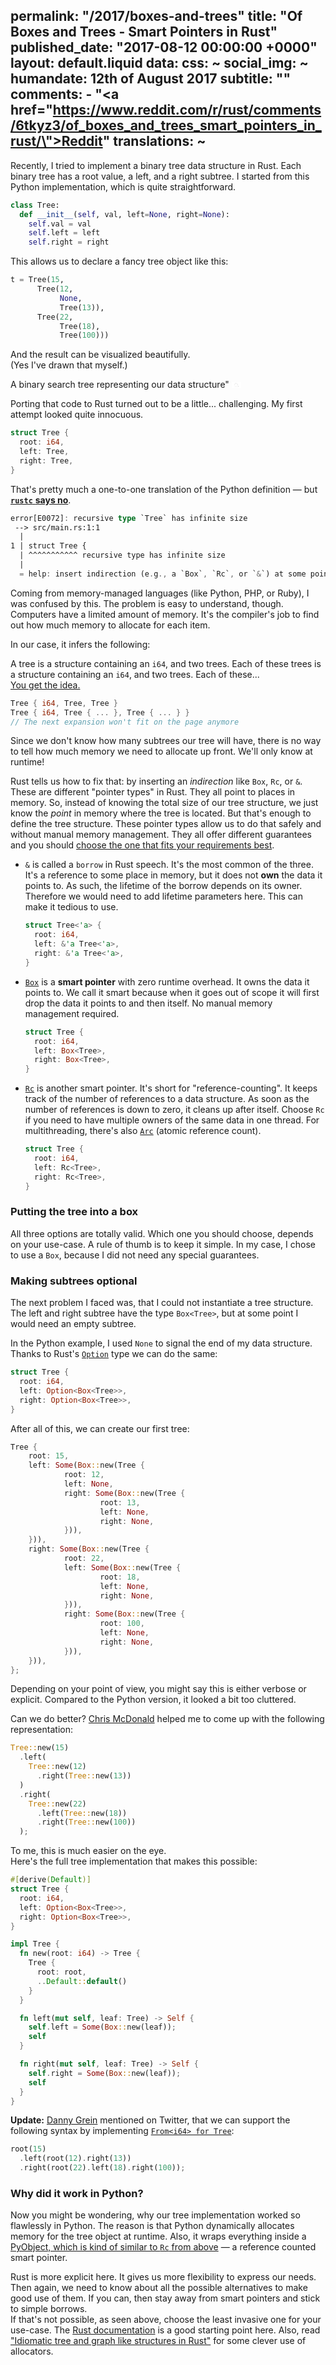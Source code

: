 permalink: "/2017/boxes-and-trees"
title: "Of Boxes and Trees - Smart Pointers in Rust"
published_date: "2017-08-12 00:00:00 +0000"
layout: default.liquid
data:
  css: ~
  social_img: ~
  humandate: 12th of August 2017
  subtitle: ""
  comments:
    - "<a href=\"https://www.reddit.com/r/rust/comments/6tkyz3/of_boxes_and_trees_smart_pointers_in_rust/\">Reddit</a>"
  translations: ~
---
Recently, I tried to implement a binary tree data structure in Rust.
Each binary tree has a root value, a left, and a right subtree.
I started from this Python implementation, which is quite straightforward.

```python
class Tree:
  def __init__(self, val, left=None, right=None):
    self.val = val
    self.left = left
    self.right = right
```

This allows us to declare a fancy tree object like this:

```python
t = Tree(15,
      Tree(12,
           None,
           Tree(13)),
      Tree(22,
           Tree(18),
           Tree(100)))
```

And the result can be visualized beautifully.  
(Yes I've drawn that myself.)

<div class="loader">
            <object data="/img/posts/2017/boxes-and-trees/tree.svg">A binary search tree representing our data structure"</object>
            <img class="frozen" src="data:image/png;base64,iVBORw0KGgoAAAANSUhEUgAAAA8AAAAJCAAAAADI5CmLAAAAO0lEQVR42lXHgQaAQBBF0f7/KwOKTVCT3adxgzw7BzgL1f+m8i3jnB6DHIHfAO2++Qf9Yu3+g8T9+tgHi4yFbZQL7eEAAAAASUVORK5CYII" />
        </div>

Porting that code to Rust turned out to be a little... challenging.
My first attempt looked quite innocuous.

```rust
struct Tree {
  root: i64,
  left: Tree,
  right: Tree,
}
```

That's pretty much a one-to-one translation of the Python definition &mdash; but [**`rustc`** **says no**](https://www.youtube.com/watch?v=0n_Ty_72Qds).

```rust
error[E0072]: recursive type `Tree` has infinite size
 --> src/main.rs:1:1
  |
1 | struct Tree {
  | ^^^^^^^^^^^ recursive type has infinite size
  |
  = help: insert indirection (e.g., a `Box`, `Rc`, or `&`) at some point to make `Tree` representable
```

Coming from memory-managed languages (like Python, PHP, or Ruby), I was confused by this.
The problem is easy to understand, though.
Computers have a limited amount of memory.
It's the compiler's job to find out how much memory to allocate for each item.

In our case, it infers the following:

A tree is a structure containing an `i64`, and two trees. Each of these trees is a structure containing an `i64`, and two trees. Each of these...  
[You get the idea.](https://stackoverflow.com/a/25296420/270334)

```rust
Tree { i64, Tree, Tree }
Tree { i64, Tree { ... }, Tree { ... } }
// The next expansion won't fit on the page anymore
```

Since we don't know how many subtrees our tree will have, there is no way to tell how much memory we need to allocate up front. We'll only know at runtime!

Rust tells us how to fix that: by inserting an *indirection* like `Box`, `Rc`, or `&`.
These are different "pointer types" in Rust. They all point to places in memory. So, instead of knowing the total size of our tree structure, we just know the *point* in memory where the tree is located. But that's enough to define the tree structure.
These pointer types allow us to do that safely and without manual memory management.
They all offer different guarantees and you should [choose the one that fits your requirements best](/2017/why-type-systems-matter/).

* `&` is called a `borrow` in Rust speech. It's the most common of the three. It's a reference to some place in memory, but it does not **own** the data it points to. As such, the lifetime of the borrow depends on its owner.
Therefore we would need to add lifetime parameters here. This can make it tedious to use.

    ```rust
    struct Tree<'a> {
      root: i64,
      left: &'a Tree<'a>,
      right: &'a Tree<'a>,
    }
    ```

* [`Box`](https://doc.rust-lang.org/std/boxed/struct.Box.html) is a **smart pointer** with zero runtime overhead. It owns the data it points to.
We call it smart because when it goes out of scope it will first drop the data it points to and then itself. No manual memory management required.

    ```rust
    struct Tree {
      root: i64,
      left: Box<Tree>,
      right: Box<Tree>,
    }
    ```

* [`Rc`](https://doc.rust-lang.org/std/rc/struct.Rc.html) is another smart pointer. It's short for "reference-counting". It keeps track of the number of references to a data structure. As soon as the number of references is down to zero, it cleans up after itself.
Choose `Rc` if you need to have multiple owners of the same data in one thread.
For multithreading, there's also [`Arc`](https://doc.rust-lang.org/std/sync/struct.Arc.html) (atomic reference count).

    ```rust
    struct Tree {
      root: i64,
      left: Rc<Tree>,
      right: Rc<Tree>,
    }
    ```

### Putting the tree into a box

All three options are totally valid. Which one you should choose, depends on your use-case.
A rule of thumb is to keep it simple.
In my case, I chose to use a `Box`, because I did not need any special guarantees.

### Making subtrees optional

The next problem I faced was, that I could not instantiate a tree structure.
The left and right subtree have the type `Box<Tree>`, but at some
point I would need an empty subtree.

In the Python example, I used `None` to signal the end of my data structure.
Thanks to Rust's [`Option`](https://doc.rust-lang.org/std/option/) type we can do the same:

``` rust
struct Tree {
  root: i64,
  left: Option<Box<Tree>>,
  right: Option<Box<Tree>>,
}
```

After all of this, we can create our first tree:

```rust
Tree {
    root: 15,
    left: Some(Box::new(Tree {
            root: 12,
            left: None,
            right: Some(Box::new(Tree {
                    root: 13,
                    left: None,
                    right: None,
            })),
    })),
    right: Some(Box::new(Tree {
            root: 22,
            left: Some(Box::new(Tree {
                    root: 18,
                    left: None,
                    right: None,
            })),
            right: Some(Box::new(Tree {
                    root: 100,
                    left: None,
                    right: None,
            })),
    })),
};
```

Depending on your point of view, you might say this is either verbose or explicit.
Compared to the Python version, it looked a bit too cluttered.

Can we do better?
[Chris McDonald](https://github.com/cjm00) helped me to come up with the following representation:

```rust
Tree::new(15)
  .left(
    Tree::new(12)
      .right(Tree::new(13))
  )
  .right(
    Tree::new(22)
      .left(Tree::new(18))
      .right(Tree::new(100))
  );
```

To me, this is much easier on the eye.  
Here's the full tree implementation that makes this possible:

```rust
#[derive(Default)]
struct Tree {
  root: i64,
  left: Option<Box<Tree>>,
  right: Option<Box<Tree>>,
}

impl Tree {
  fn new(root: i64) -> Tree {
    Tree {
      root: root,
      ..Default::default()
    }
  }

  fn left(mut self, leaf: Tree) -> Self {
    self.left = Some(Box::new(leaf));
    self
  }

  fn right(mut self, leaf: Tree) -> Self {
    self.right = Some(Box::new(leaf));
    self
  }
}
```

**Update:** [Danny Grein](https://twitter.com/fungos) mentioned on Twitter, that
we can support the following syntax by implementing [`From<i64> for Tree`](https://play.rust-lang.org/?gist=1454d2bfdacf0c83434a3095b0adcb5d&version=stable):

```rust
root(15)
  .left(root(12).right(13))
  .right(root(22).left(18).right(100));
```

### Why did it work in Python?

Now you might be wondering, why our tree implementation worked so flawlessly in Python.
The reason is that Python dynamically allocates memory for the tree object at runtime.
Also, it wraps everything inside a [PyObject, which is kind of similar to `Rc` from above](http://pythonextensionpatterns.readthedocs.io/en/latest/refcount.html)
&mdash; a reference counted smart pointer.

Rust is more explicit here. It gives us more flexibility to express our needs.
Then again, we need to know about all the possible alternatives to make good use of them.
If you can, then stay away from smart pointers and stick to simple borrows.  
If that's not possible, as seen above, choose the least invasive one for your
use-case. The [Rust documentation](https://doc.rust-lang.org/book/second-edition/ch15-00-smart-pointers.html) is a good starting point here.
Also, read ["Idiomatic tree and graph like structures in Rust"](https://rust-leipzig.github.io/architecture/2016/12/20/idiomatic-trees-in-rust/) for some clever use of allocators.

